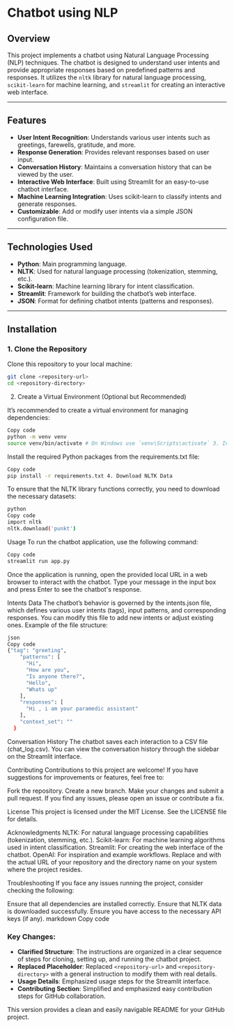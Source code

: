 # Chatbot using NLP

## Overview

This project implements a chatbot using Natural Language Processing (NLP) techniques. The chatbot is designed to understand user intents and provide appropriate responses based on predefined patterns and responses. It utilizes the `nltk` library for natural language processing, `scikit-learn` for machine learning, and `streamlit` for creating an interactive web interface.

---

## Features

- **User Intent Recognition**: Understands various user intents such as greetings, farewells, gratitude, and more.
- **Response Generation**: Provides relevant responses based on user input.
- **Conversation History**: Maintains a conversation history that can be viewed by the user.
- **Interactive Web Interface**: Built using Streamlit for an easy-to-use chatbot interface.
- **Machine Learning Integration**: Uses scikit-learn to classify intents and generate responses.
- **Customizable**: Add or modify user intents via a simple JSON configuration file.

---

## Technologies Used

- **Python**: Main programming language.
- **NLTK**: Used for natural language processing (tokenization, stemming, etc.).
- **Scikit-learn**: Machine learning library for intent classification.
- **Streamlit**: Framework for building the chatbot’s web interface.
- **JSON**: Format for defining chatbot intents (patterns and responses).

---

## Installation

### 1. Clone the Repository

Clone this repository to your local machine:

```bash
git clone <repository-url>
cd <repository-directory>
```

2. Create a Virtual Environment (Optional but Recommended)

It’s recommended to create a virtual environment for managing dependencies:

```bash
Copy code
python -m venv venv
source venv/bin/activate # On Windows use `venv\Scripts\activate` 3. Install Required Packages
```

Install the required Python packages from the requirements.txt file:

```bash
Copy code
pip install -r requirements.txt 4. Download NLTK Data
```

To ensure that the NLTK library functions correctly, you need to download the necessary datasets:

```bash
python
Copy code
import nltk
nltk.download('punkt')
```

Usage
To run the chatbot application, use the following command:

```bash
Copy code
streamlit run app.py
```

Once the application is running, open the provided local URL in a web browser to interact with the chatbot. Type your message in the input box and press Enter to see the chatbot's response.

Intents Data
The chatbot’s behavior is governed by the intents.json file, which defines various user intents (tags), input patterns, and corresponding responses. You can modify this file to add new intents or adjust existing ones. Example of the file structure:

```bash
json
Copy code
{"tag": "greeting",
    "patterns": [
      "Hi",
      "How are you",
      "Is anyone there?",
      "Hello",
      "Whats up"
    ],
    "responses": [
      "Hi , i am your paramedic assistant"
    ],
    "context_set": ""
  }
```

Conversation History
The chatbot saves each interaction to a CSV file (chat_log.csv). You can view the conversation history through the sidebar on the Streamlit interface.

Contributing
Contributions to this project are welcome! If you have suggestions for improvements or features, feel free to:

Fork the repository.
Create a new branch.
Make your changes and submit a pull request.
If you find any issues, please open an issue or contribute a fix.

License
This project is licensed under the MIT License. See the LICENSE file for details.

Acknowledgments
NLTK: For natural language processing capabilities (tokenization, stemming, etc.).
Scikit-learn: For machine learning algorithms used in intent classification.
Streamlit: For creating the web interface of the chatbot.
OpenAI: For inspiration and example workflows.
Replace <repository-url> and <repository-directory> with the actual URL of your repository and the directory name on your system where the project resides.

Troubleshooting
If you face any issues running the project, consider checking the following:

Ensure that all dependencies are installed correctly.
Ensure that NLTK data is downloaded successfully.
Ensure you have access to the necessary API keys (if any).
markdown
Copy code

### Key Changes:

- **Clarified Structure**: The instructions are organized in a clear sequence of steps for cloning, setting up, and running the chatbot project.
- **Replaced Placeholder**: Replaced `<repository-url>` and `<repository-directory>` with a general instruction to modify them with real details.
- **Usage Details**: Emphasized usage steps for the Streamlit interface.
- **Contributing Section**: Simplified and emphasized easy contribution steps for GitHub collaboration.

This version provides a clean and easily navigable README for your GitHub project.
